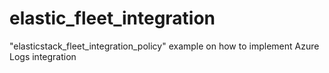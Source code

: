 # elastic_fleet_integration
"elasticstack_fleet_integration_policy" example on how to implement Azure Logs integration
